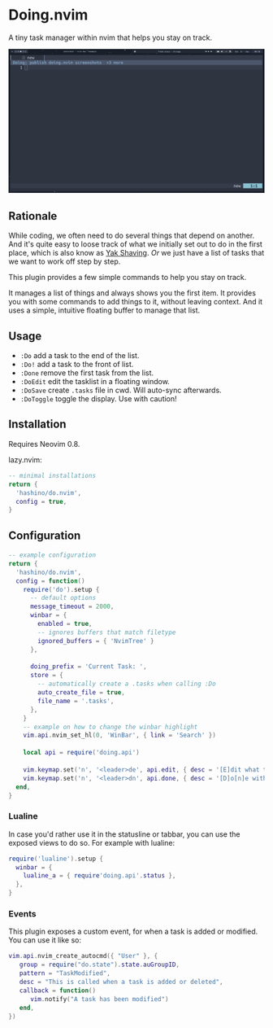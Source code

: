# Doing.nvim

A tiny task manager within nvim that helps you stay on track.

![doing](doing1.png)

## Rationale

While coding, we often need to do several things that depend on another.
And it's quite easy to loose track of what we initially set out to do in the first place, which is also know as [Yak Shaving](https://en.wiktionary.org/wiki/yak_shaving).
_Or_ we just have a list of tasks that we want to work off step by step.

This plugin provides a few simple commands to help you stay on track.

It manages a list of things and always shows you the first item.
It provides you with some commands to add things to it, without leaving context.
And it uses a simple, intuitive floating buffer to manage that list.

## Usage

-  `:Do` add a task to the end of the list.
-  `:Do!` add a task to the front of list.
-  `:Done` remove the first task from the list.
-  `:DoEdit` edit the tasklist in a floating window.
-  `:DoSave` create `.tasks` file in cwd. Will auto-sync afterwards.
-  `:DoToggle` toggle the display. Use with caution!

## Installation

 Requires Neovim 0.8.

lazy.nvim:

```lua
-- minimal installations
return {
  'hashino/do.nvim',
  config = true,
}
```

## Configuration

``` lua
-- example configuration
return {
  'hashino/do.nvim',
  config = function()
    require('do').setup {
      -- default options
      message_timeout = 2000,
      winbar = { 
        enabled = true,
        -- ignores buffers that match filetype
        ignored_buffers = { 'NvimTree' }
      },

      doing_prefix = 'Current Task: ',
      store = {
        -- automatically create a .tasks when calling :Do
        auto_create_file = true, 
        file_name = '.tasks',
      },
    }
    -- example on how to change the winbar highlight
    vim.api.nvim_set_hl(0, 'WinBar', { link = 'Search' })

    local api = require('doing.api')

    vim.keymap.set('n', '<leader>de', api.edit, { desc = '[E]dit what tasks you`re [D]oing' })
    vim.keymap.set('n', '<leader>dn', api.done, { desc = '[D]o[n]e with current task' })
  end,
}
```

### Lualine

In case you'd rather use it in the statusline or tabbar, you can use the exposed
views to do so. For example with lualine:

```lua
require('lualine').setup {
  winbar = {
    lualine_a = { require'doing.api'.status },
  },
}
```

### Events

This plugin exposes a custom event, for when a task is added or modified. You can use it like so:

```lua
vim.api.nvim_create_autocmd({ "User" }, {
   group = require("do.state").state.auGroupID,
   pattern = "TaskModified",
   desc = "This is called when a task is added or deleted",
   callback = function()
      vim.notify("A task has been modified")
   end,
})
```

